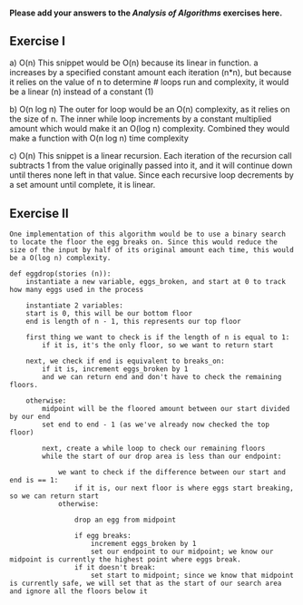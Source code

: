 #### Please add your answers to the ***Analysis of  Algorithms*** exercises here.

## Exercise I

a) O(n)
    This snippet would be O(n) because its linear in function. a increases by a specified constant amount each iteration (n*n), but because it relies on the value of n to determine # loops run and complexity, it would be a linear (n) instead of a constant (1)


b) O(n log n)
    The outer for loop would be an O(n) complexity, as it relies on the size of n. The inner while loop increments by a constant multiplied amount which would make it an O(log n) complexity. Combined they would make a function with O(n log n) time complexity

c) O(n)
    This snippet is a linear recursion. Each iteration of the recursion call subtracts 1 from the value originally passed into it, and it will continue down until theres none left in that value. Since each recursive loop decrements by a set amount until complete, it is linear.

## Exercise II
    One implementation of this algorithm would be to use a binary search to locate the floor the egg breaks on. Since this would reduce the size of the input by half of its original amount each time, this would be a O(log n) complexity. 

    def eggdrop(stories (n)):
        instantiate a new variable, eggs_broken, and start at 0 to track how many eggs used in the process

        instantiate 2 variables:
        start is 0, this will be our bottom floor
        end is length of n - 1, this represents our top floor

        first thing we want to check is if the length of n is equal to 1:
            if it is, it's the only floor, so we want to return start

        next, we check if end is equivalent to breaks_on:
            if it is, increment eggs_broken by 1
            and we can return end and don't have to check the remaining floors.

        otherwise:
            midpoint will be the floored amount between our start divided by our end
            set end to end - 1 (as we've already now checked the top floor)

            next, create a while loop to check our remaining floors
            while the start of our drop area is less than our endpoint:

                we want to check if the difference between our start and end is == 1:
                    if it is, our next floor is where eggs start breaking, so we can return start
                otherwise:

                    drop an egg from midpoint

                    if egg breaks:
                        increment eggs_broken by 1
                        set our endpoint to our midpoint; we know our midpoint is currently the highest point where eggs break.
                    if it doesn't break:
                        set start to midpoint; since we know that midpoint is currently safe, we will set that as the start of our search area and ignore all the floors below it